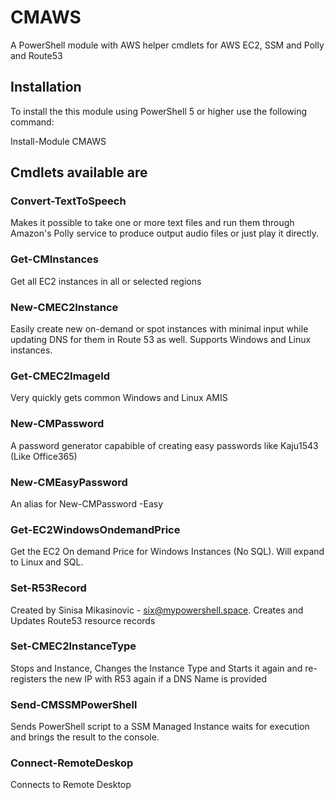 # CMAWS
A PowerShell module with AWS helper cmdlets for AWS EC2, SSM and Polly and Route53

## Installation
To install the this module using PowerShell 5 or higher use the following command:

Install-Module CMAWS

## Cmdlets available are 

### Convert-TextToSpeech
Makes it possible to take one or more text files and run them through Amazon's Polly service to produce output audio files or just play it directly.

### Get-CMInstances
Get all EC2 instances in all or selected regions

### New-CMEC2Instance
Easily create new on-demand or spot instances with minimal input while updating DNS for them in Route 53 as well. Supports Windows and Linux instances.

### Get-CMEC2ImageId
Very quickly gets common Windows and Linux AMIS

### New-CMPassword
A password generator capabible of creating easy passwords like Kaju1543 (Like Office365)

### New-CMEasyPassword
An alias for New-CMPassword -Easy

### Get-EC2WindowsOndemandPrice
Get the EC2 On demand Price for Windows Instances (No SQL). Will expand to Linux and SQL.

### Set-R53Record
Created by Sinisa Mikasinovic - six@mypowershell.space. Creates and Updates Route53 resource records

### Set-CMEC2InstanceType
Stops and Instance, Changes the Instance Type and Starts it again and re-registers the new IP with R53 again if a DNS Name is provided

### Send-CMSSMPowerShell
Sends PowerShell script to a SSM Managed Instance waits for execution and brings the result to the console.

### Connect-RemoteDeskop
Connects to Remote Desktop




